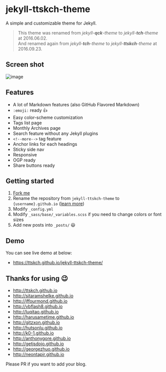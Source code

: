 # jekyll-ttskch-theme

A simple and customizable theme for Jekyll.

> This theme was renamed from _jekyll-**qck**-theme_ to _jekyll-**tch**-theme_ at 2016.06.02.  
> And renamed again from _jekyll-**tch**-theme_ to _jekyll-**ttskch**-theme_ at 2016.09.23.

## Screen shot

![image](https://cloud.githubusercontent.com/assets/4360663/18776176/62611b38-81a2-11e6-875b-86a66aa8f15c.png)

## Features

* A lot of Markdown features (also GitHub Flavored Markdown)
* `:emoji:` ready :+1:
* Easy color-scheme customization
* Tags list page
* Monthly Archives page
* Search feature without any Jekyll plugins
* `<!--more-->` tag feature
* Anchor links for each headings
* Sticky side nav
* Responsive
* OGP ready
* Share buttons ready

## Getting started

1. [Fork me](https://github.com/ttskch/jekyll-ttskch-theme/fork)
2. Rename the repository from `jekyll-ttskch-theme` to `{username}.github.io` ([learn more](https://pages.github.com/))
3. Modify `_config.yml`
4. Modify `_sass/base/_variables.scss` if you need to change colors or font sizes
5. Add new posts into `_posts/` :smiley:

## Demo

You can see live demo at below:

* https://ttskch.github.io/jekyll-ttskch-theme/

## Thanks for using :wink:

* http://ttskch.github.io
* http://sitaramshelke.github.io
* http://jffourmond.github.io
* http://vbflash8.github.io
* http://luqitao.github.io
* http://harusametime.github.io
* http://gitzxon.github.io
* http://hutsonlu.github.io
* http://k0-1.github.io
* http://anthonygore.github.io
* http://getjsdojo.github.io
* http://georgezhuo.github.io
* http://neontapir.github.io

Please PR if you want to add your blog.
